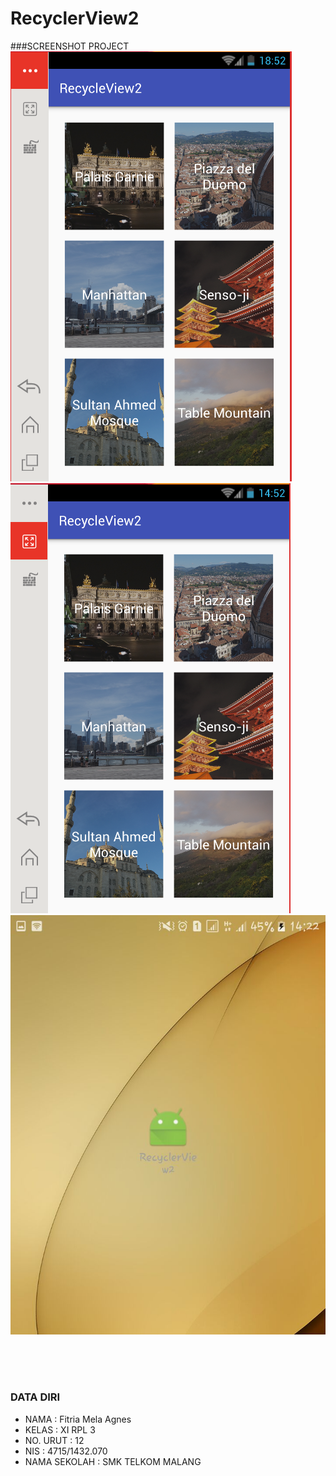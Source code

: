 # RecyclerView2
###SCREENSHOT PROJECT
![Screenshot 1](https://github.com/FitriaMelaAgnes/RecyclerView2/blob/master/1.PNG)
![Screenshot 2](https://github.com/FitriaMelaAgnes/RecyclerView2/blob/master/2.PNG)
![Screenshot 2](https://github.com/FitriaMelaAgnes/RecyclerView2/blob/master/3.jpeg)

<br>
<br>
<br>

### DATA DIRI
- NAMA          : Fitria Mela Agnes
- KELAS         : XI RPL 3
- NO. URUT      : 12
- NIS           : 4715/1432.070
- NAMA SEKOLAH  : SMK TELKOM MALANG
